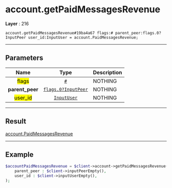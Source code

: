 # account.getPaidMessagesRevenue

**Layer** : 216

```tl
account.getPaidMessagesRevenue#19ba4a67 flags:# parent_peer:flags.0?InputPeer user_id:InputUser = account.PaidMessagesRevenue;
```

---

## Parameters

| Name | Type | Description |
| :---: | :---: | :--- |
| <mark>flags</mark> | [`#`](type/#) | NOTHING |
| **parent_peer** | [`flags.0?InputPeer`](type/InputPeer) | NOTHING |
| <mark>user_id</mark> | [`InputUser`](type/InputUser) | NOTHING |

---

## Result

[account.PaidMessagesRevenue](type/account.PaidMessagesRevenue)

---

## Example

```php
$accountPaidMessagesRevenue = $client->account->getPaidMessagesRevenue(
	parent_peer : $client->inputPeerEmpty(),
	user_id : $client->inputUserEmpty(),
);
```